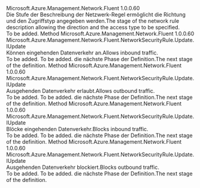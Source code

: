 <Type Name="IWithDirectionAccess" FullName="Microsoft.Azure.Management.Network.Fluent.NetworkSecurityRule.Update.IWithDirectionAccess">
  <TypeSignature Language="C#" Value="public interface IWithDirectionAccess" />
  <TypeSignature Language="ILAsm" Value=".class public interface auto ansi abstract IWithDirectionAccess" />
  <TypeSignature Language="DocId" Value="T:Microsoft.Azure.Management.Network.Fluent.NetworkSecurityRule.Update.IWithDirectionAccess" />
  <TypeSignature Language="VB.NET" Value="Public Interface IWithDirectionAccess" />
  <TypeSignature Language="F#" Value="type IWithDirectionAccess = interface" />
  <AssemblyInfo>
    <AssemblyName>Microsoft.Azure.Management.Network.Fluent</AssemblyName>
    <AssemblyVersion>1.0.0.60</AssemblyVersion>
  </AssemblyInfo>
  <Interfaces />
  <Docs>
    <summary>
            <span data-ttu-id="e906a-101">Die Stufe der Beschreibung der Netzwerk-Regel ermöglicht die Richtung und den Zugriffstyp angegeben werden.</span><span class="sxs-lookup"><span data-stu-id="e906a-101">The stage of the network rule description allowing the direction and the access type to be specified.</span></span>
            </summary>
    <remarks>To be added.</remarks>
  </Docs>
  <Members>
    <Member MemberName="AllowInbound">
      <MemberSignature Language="C#" Value="public Microsoft.Azure.Management.Network.Fluent.NetworkSecurityRule.Update.IUpdate AllowInbound ();" />
      <MemberSignature Language="ILAsm" Value=".method public hidebysig newslot virtual instance class Microsoft.Azure.Management.Network.Fluent.NetworkSecurityRule.Update.IUpdate AllowInbound() cil managed" />
      <MemberSignature Language="DocId" Value="M:Microsoft.Azure.Management.Network.Fluent.NetworkSecurityRule.Update.IWithDirectionAccess.AllowInbound" />
      <MemberSignature Language="VB.NET" Value="Public Function AllowInbound () As IUpdate" />
      <MemberSignature Language="F#" Value="abstract member AllowInbound : unit -&gt; Microsoft.Azure.Management.Network.Fluent.NetworkSecurityRule.Update.IUpdate" Usage="iWithDirectionAccess.AllowInbound " />
      <MemberType>Method</MemberType>
      <AssemblyInfo>
        <AssemblyName>Microsoft.Azure.Management.Network.Fluent</AssemblyName>
        <AssemblyVersion>1.0.0.60</AssemblyVersion>
      </AssemblyInfo>
      <ReturnValue>
        <ReturnType>Microsoft.Azure.Management.Network.Fluent.NetworkSecurityRule.Update.IUpdate</ReturnType>
      </ReturnValue>
      <Parameters />
      <Docs>
        <summary>
            <span data-ttu-id="e906a-102">Können eingehenden Datenverkehr an.</span><span class="sxs-lookup"><span data-stu-id="e906a-102">Allows inbound traffic.</span></span>
            </summary>
        <returns>To be added.</returns>
        <remarks>To be added.</remarks>
        <return><span data-ttu-id="e906a-103">die nächste Phase der Definition.</span><span class="sxs-lookup"><span data-stu-id="e906a-103">The next stage of the definition.</span></span></return>
      </Docs>
    </Member>
    <Member MemberName="AllowOutbound">
      <MemberSignature Language="C#" Value="public Microsoft.Azure.Management.Network.Fluent.NetworkSecurityRule.Update.IUpdate AllowOutbound ();" />
      <MemberSignature Language="ILAsm" Value=".method public hidebysig newslot virtual instance class Microsoft.Azure.Management.Network.Fluent.NetworkSecurityRule.Update.IUpdate AllowOutbound() cil managed" />
      <MemberSignature Language="DocId" Value="M:Microsoft.Azure.Management.Network.Fluent.NetworkSecurityRule.Update.IWithDirectionAccess.AllowOutbound" />
      <MemberSignature Language="VB.NET" Value="Public Function AllowOutbound () As IUpdate" />
      <MemberSignature Language="F#" Value="abstract member AllowOutbound : unit -&gt; Microsoft.Azure.Management.Network.Fluent.NetworkSecurityRule.Update.IUpdate" Usage="iWithDirectionAccess.AllowOutbound " />
      <MemberType>Method</MemberType>
      <AssemblyInfo>
        <AssemblyName>Microsoft.Azure.Management.Network.Fluent</AssemblyName>
        <AssemblyVersion>1.0.0.60</AssemblyVersion>
      </AssemblyInfo>
      <ReturnValue>
        <ReturnType>Microsoft.Azure.Management.Network.Fluent.NetworkSecurityRule.Update.IUpdate</ReturnType>
      </ReturnValue>
      <Parameters />
      <Docs>
        <summary>
            <span data-ttu-id="e906a-104">Ausgehenden Datenverkehr erlaubt.</span><span class="sxs-lookup"><span data-stu-id="e906a-104">Allows outbound traffic.</span></span>
            </summary>
        <returns>To be added.</returns>
        <remarks>To be added.</remarks>
        <return><span data-ttu-id="e906a-105">die nächste Phase der Definition.</span><span class="sxs-lookup"><span data-stu-id="e906a-105">The next stage of the definition.</span></span></return>
      </Docs>
    </Member>
    <Member MemberName="DenyInbound">
      <MemberSignature Language="C#" Value="public Microsoft.Azure.Management.Network.Fluent.NetworkSecurityRule.Update.IUpdate DenyInbound ();" />
      <MemberSignature Language="ILAsm" Value=".method public hidebysig newslot virtual instance class Microsoft.Azure.Management.Network.Fluent.NetworkSecurityRule.Update.IUpdate DenyInbound() cil managed" />
      <MemberSignature Language="DocId" Value="M:Microsoft.Azure.Management.Network.Fluent.NetworkSecurityRule.Update.IWithDirectionAccess.DenyInbound" />
      <MemberSignature Language="VB.NET" Value="Public Function DenyInbound () As IUpdate" />
      <MemberSignature Language="F#" Value="abstract member DenyInbound : unit -&gt; Microsoft.Azure.Management.Network.Fluent.NetworkSecurityRule.Update.IUpdate" Usage="iWithDirectionAccess.DenyInbound " />
      <MemberType>Method</MemberType>
      <AssemblyInfo>
        <AssemblyName>Microsoft.Azure.Management.Network.Fluent</AssemblyName>
        <AssemblyVersion>1.0.0.60</AssemblyVersion>
      </AssemblyInfo>
      <ReturnValue>
        <ReturnType>Microsoft.Azure.Management.Network.Fluent.NetworkSecurityRule.Update.IUpdate</ReturnType>
      </ReturnValue>
      <Parameters />
      <Docs>
        <summary>
            <span data-ttu-id="e906a-106">Blöcke eingehenden Datenverkehr.</span><span class="sxs-lookup"><span data-stu-id="e906a-106">Blocks inbound traffic.</span></span>
            </summary>
        <returns>To be added.</returns>
        <remarks>To be added.</remarks>
        <return><span data-ttu-id="e906a-107">die nächste Phase der Definition.</span><span class="sxs-lookup"><span data-stu-id="e906a-107">The next stage of the definition.</span></span></return>
      </Docs>
    </Member>
    <Member MemberName="DenyOutbound">
      <MemberSignature Language="C#" Value="public Microsoft.Azure.Management.Network.Fluent.NetworkSecurityRule.Update.IUpdate DenyOutbound ();" />
      <MemberSignature Language="ILAsm" Value=".method public hidebysig newslot virtual instance class Microsoft.Azure.Management.Network.Fluent.NetworkSecurityRule.Update.IUpdate DenyOutbound() cil managed" />
      <MemberSignature Language="DocId" Value="M:Microsoft.Azure.Management.Network.Fluent.NetworkSecurityRule.Update.IWithDirectionAccess.DenyOutbound" />
      <MemberSignature Language="VB.NET" Value="Public Function DenyOutbound () As IUpdate" />
      <MemberSignature Language="F#" Value="abstract member DenyOutbound : unit -&gt; Microsoft.Azure.Management.Network.Fluent.NetworkSecurityRule.Update.IUpdate" Usage="iWithDirectionAccess.DenyOutbound " />
      <MemberType>Method</MemberType>
      <AssemblyInfo>
        <AssemblyName>Microsoft.Azure.Management.Network.Fluent</AssemblyName>
        <AssemblyVersion>1.0.0.60</AssemblyVersion>
      </AssemblyInfo>
      <ReturnValue>
        <ReturnType>Microsoft.Azure.Management.Network.Fluent.NetworkSecurityRule.Update.IUpdate</ReturnType>
      </ReturnValue>
      <Parameters />
      <Docs>
        <summary>
            <span data-ttu-id="e906a-108">Ausgehenden Datenverkehr blockiert.</span><span class="sxs-lookup"><span data-stu-id="e906a-108">Blocks outbound traffic.</span></span>
            </summary>
        <returns>To be added.</returns>
        <remarks>To be added.</remarks>
        <return><span data-ttu-id="e906a-109">die nächste Phase der Definition.</span><span class="sxs-lookup"><span data-stu-id="e906a-109">The next stage of the definition.</span></span></return>
      </Docs>
    </Member>
  </Members>
</Type>